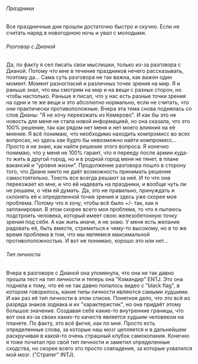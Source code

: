 ###### Праздники
Все праздничные дни прошли достаточно быстро и скучно. Если не считать наряд в новогоднюю ночь и увал с молодыми. 
###### Разговор с Дианой
Да, по факту я сел писать свои мыслишки, только из-за разговора с Дианой. Потому что мне в течение праздников нечего рассказывать, поэтому да...
Сама суть разговора не так важна, как важен один момент. Момент разногласий и различных точек зрения на мир. Я и раньше знал, что мы смотрим на мир и на вещи с разных сторон, но чтобы настолько. Раньше я писал, что у нас есть разные точки зрения на одни и те же вещи и это абсолютно нормально, если не считать, что они практически противоположные. 
Вчера эта тема снова поднялась со слов Дианы: "Я не хочу переезжать из Кемерово". И как бы это не новость для меня не стала новой информацией, но она сказала, что это  100% решение, так как рядом нет меня и нет моего влияния на её мнение. 
Я всё понимаю, что необходимо находить компромисс во всех вопросах, но здесь как будто бы невозможно найти компромисс... Просто я не знаю, как найти решение этого вопроса. Я конечно понимаю, что у меня не 100% гарант, что я перееду после армии куда-то жить в другой город, но и в родной город меня не тянет, в плане вакансий и "уровня жизни".
Продолжение разговора пошло в сторону того, что Диане никто не даёт возможность принимать решение самостоятельно. Тоесть все всегда решают за неё. И то что она переезжает ко мне, и что ей надевать на праздники, и вообще чуть ли не решаем, о чём ей думать. Да, это не правильно, принуждать и склонять её к определенной точке зрения и здесь уже скорее моя проблема. Потому что я хочу, чтобы всё было +/- так, как я запланировал. В этом скорее всего моя проблема, то что я пытаюсь подстроить человека, который имеет свою железобетонную точку зрения под себя. А как жить иначе, я не знаю. У меня есть желание радовать её, быть вместе, стремиться к чему-то высокому, но в то же время проблема в том, что мы являемся максимальной противоположностью. 
И вот не понимаю, хорошо это или нет...
###### Тип личности
Вчера в разговоре с Дианой она упомянула, что она не так давно прошла тест на тип личности и теперь она "Командир" ENTJ. Это она подняла к тому, что её не так давно попалось видео с "black flag", в котором говорилось, какие типы личности являются самыми худшими. И как раз её тип личности в этом списке. Понятное дело, что это всё из разряда знаков зодиака и их "характеристик", но она придаёт этому большое значение. Создавая себе какие-то внутренние границы, что вот она из-за своих каких-то качеств является худшим человеком на планете. 
По факту, это всё фигня, как по мне. Просто есть определенные слова, за которые наш мозг цепляется и в дальнейшем раскручивая в какой-то очень страшный клубок самокопания.
Конечно я тоже почитал про свой тип личности и заметил определенные сходства, но скорее всего это просто совпадения, за которые ухватился мой мозг. ("Стратег" INTJ).